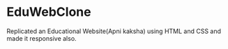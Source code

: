 # EduWebClone
Replicated an Educational Website(Apni kaksha) using HTML and CSS and made it responsive also.
